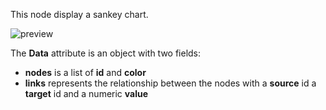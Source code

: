 This node display a sankey chart.

![preview](/images/sankey/preview.png)

The **Data** attribute is an object with two fields:

-   **nodes** is a list of **id** and **color**
-   **links** represents the relationship between the nodes with a **source** id a **target** id and a numeric **value**
